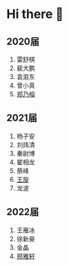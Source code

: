 # Hi there 👋

## 2020届
1. 雷舒棋
2. 裴大鹏
3. 袁溆东
4. 曾小真
5. [郑乃榕](https://nairongzheng.github.io/)

## 2021届
1. 杨子安
2. 刘炜清
3. 秦尉博
4. 翟相龙
5. 蔡峰
6. [王旋](https://github.com/SalmonDonburi)
7. 龙波

## 2022届
1. 王雁冰
2. 徐新昊
3. 金晶
4. [邢雅轩](https://github.com/xingyaxuan)

